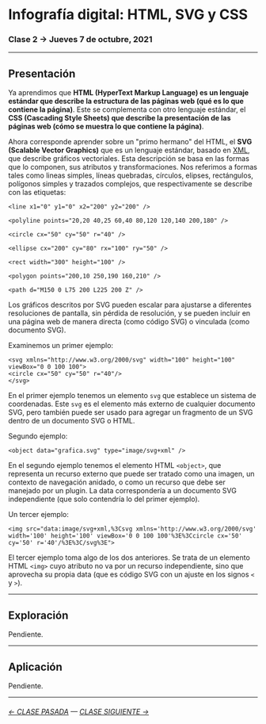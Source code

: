 # Infografía digital: HTML, SVG y CSS

### Clase 2 → Jueves 7 de octubre, 2021

- - - - - - - 

## Presentación

Ya aprendimos que **HTML (HyperText Markup Language) es un lenguaje estándar que describe la estructura de las páginas web (qué es lo que contiene la página)**. Este se complementa con otro lenguaje estándar, el **CSS (Cascading Style Sheets) que describe la presentación de las páginas web (cómo se muestra lo que contiene la página)**. 

Ahora corresponde aprender sobre un "primo hermano" del HTML, el **SVG (Scalable Vector Graphics)** que es un lenguaje estándar, basado en [XML](https://es.wikipedia.org/wiki/Extensible_Markup_Language), que describe gráficos vectoriales. Esta descripción se basa en las formas que lo componen, sus atributos y transformaciones. Nos referimos a formas tales como lineas simples, líneas quebradas, círculos, elipses, rectángulos, polígonos simples y trazados complejos, que respectivamente se describe con las etiquetas:

```
<line x1="0" y1="0" x2="200" y2="200" />

<polyline points="20,20 40,25 60,40 80,120 120,140 200,180" />

<circle cx="50" cy="50" r="40" />

<ellipse cx="200" cy="80" rx="100" ry="50" />

<rect width="300" height="100" />

<polygon points="200,10 250,190 160,210" />

<path d="M150 0 L75 200 L225 200 Z" />
```

Los gráficos descritos por SVG pueden escalar para ajustarse a diferentes resoluciones de pantalla, sin pérdida de resolución, y se pueden incluir en una página web de manera directa (como código SVG) o vinculada (como documento SVG).

Examinemos un primer ejemplo: 

```
<svg xmlns="http://www.w3.org/2000/svg" width="100" height="100" viewBox="0 0 100 100">
<circle cx="50" cy="50" r="40"/>
</svg>
````

En el primer ejemplo tenemos un elemento `svg` que establece un sistema de coordenadas. Este `svg` es el elemento más externo de cualquier documento SVG, pero también puede ser usado para agregar un fragmento de un SVG dentro de un documento SVG o HTML.

Segundo ejemplo: 

```
<object data="grafica.svg" type="image/svg+xml" />
```

En el segundo ejemplo tenemos el elemento HTML `<object>`, que representa un recurso externo que puede ser tratado como una imagen, un contexto de navegación anidado, o como un recurso que debe ser manejado por un plugin. La data correspondería a un documento SVG independiente (que solo contendría lo del primer ejemplo).

Un tercer ejemplo: 

```
<img src="data:image/svg+xml,%3Csvg xmlns='http://www.w3.org/2000/svg' width='100' height='100' viewBox='0 0 100 100'%3E%3Ccircle cx='50' cy='50' r='40'/%3E%3C/svg%3E">
```

El tercer ejemplo toma algo de los dos anteriores. Se trata de un elemento HTML `<img>` cuyo atributo no va por un recurso independiente, sino que aprovecha su propia data (que es código SVG con un ajuste en los signos `<` y `>`).

- - - - - - - 

## Exploración

Pendiente.

- - - - - - - 

## Aplicación

Pendiente.

- - - - - - - -

###### [← CLASE PASADA](https://github.com/profesorfaco/infografia/tree/main/clase-1) — [CLASE SIGUIENTE →](https://github.com/profesorfaco/infografia/tree/main/clase-3) 
